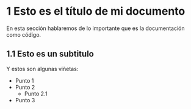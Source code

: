 # 1 Esto es el título de mi documento

En esta sección hablaremos de lo importante que es la documentación como código.

## 1.1 Esto es un subtitulo

Y estos son algunas viñetas:

* Punto 1
* Punto 2
  * Punto 2.1
* Punto 3
  